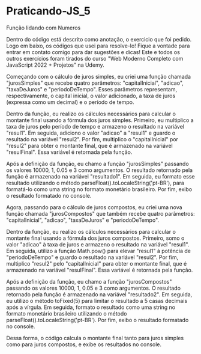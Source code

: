 # Praticando-JS_5
Função lidando com Numeros

Dentro do código está descrito como anotação, o exercicio que foi pedido. Logo em baixo,
os códigos que usei para resolve-lo! Fique a vontade para entrar em contato comigo para
dar sugestões e dicas!
Este e todos os outros exercícios foram tirados do curso "Web Moderno Completo com
JavaScript 2022 + Projetos" na Udemy.

Começando com o cálculo de juros simples, eu criei uma função chamada "jurosSimples" que recebe quatro parâmetros: "capitalInicial", "adicao", "taxaDeJuros" e "periodoDeTempo". Esses parâmetros representam, respectivamente, o capital inicial, o valor adicionado, a taxa de juros (expressa como um decimal) e o período de tempo.

Dentro da função, eu realizo os cálculos necessários para calcular o montante final usando a fórmula dos juros simples. Primeiro, eu multiplico a taxa de juros pelo período de tempo e armazeno o resultado na variável "resul1". Em seguida, adiciono o valor "adicao" a "resul1" e guardo o resultado na variável "resul2". Por fim, multiplico o "capitalInicial" por "resul2" para obter o montante final, que é armazenado na variável "resulFinal". Essa variável é retornada pela função.

Após a definição da função, eu chamo a função "jurosSimples" passando os valores 10000, 1, 0.05 e 3 como argumentos. O resultado retornado pela função é armazenado na variável "resultado1". Em seguida, eu formato esse resultado utilizando o método parseFloat().toLocaleString('pt-BR'), para formatá-lo como uma string no formato monetário brasileiro. Por fim, exibo o resultado formatado no console.

Agora, passando para o cálculo de juros compostos, eu criei uma nova função chamada "jurosCompostos" que também recebe quatro parâmetros: "capitalInicial", "adicao", "taxaDeJuros" e "periodoDeTempo".

Dentro da função, eu realizo os cálculos necessários para calcular o montante final usando a fórmula dos juros compostos. Primeiro, somo o valor "adicao" à taxa de juros e armazeno o resultado na variável "resul1". Em seguida, utilizo a função Math.pow() para elevar "resul1" à potência de "periodoDeTempo" e guardo o resultado na variável "resul2". Por fim, multiplico "resul2" pelo "capitalInicial" para obter o montante final, que é armazenado na variável "resulFinal". Essa variável é retornada pela função.

Após a definição da função, eu chamo a função "jurosCompostos" passando os valores 10000, 1, 0.05 e 3 como argumentos. O resultado retornado pela função é armazenado na variável "resultado2". Em seguida, eu utilizo o método toFixed(5) para limitar o resultado a 5 casas decimais após a vírgula. Em seguida, formato o resultado como uma string no formato monetário brasileiro utilizando o método parseFloat().toLocaleString('pt-BR'). Por fim, exibo o resultado formatado no console.

Dessa forma, o código calcula o montante final tanto para juros simples como para juros compostos, e exibe os resultados no console.
